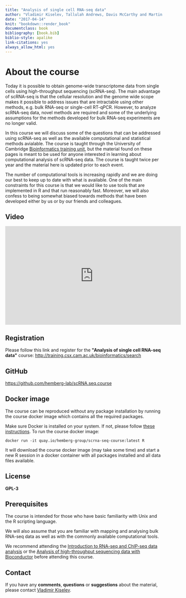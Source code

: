 ```yaml
--- 
title: "Analysis of single cell RNA-seq data"
author: "Vladimir Kiselev, Tallulah Andrews, Davis McCarthy and Martin Hemberg"
date: "2017-04-14"
knit: "bookdown::render_book"
documentclass: book
bibliography: [book.bib]
biblio-style: apalike
link-citations: yes
always_allow_html: yes
---
```


# About the course

Today it is possible to obtain genome-wide transcriptome data from single cells using high-throughput sequencing (scRNA-seq). The main advantage of scRNA-seq is that the cellular resolution and the genome wide scope makes it possible to address issues that are intractable using other methods, e.g. bulk RNA-seq or single-cell RT-qPCR. However, to analyze scRNA-seq data, novel methods are required and some of the underlying assumptions for the methods developed for bulk RNA-seq experiments are no longer valid.

In this course we will discuss some of the questions that can be addressed using scRNA-seq as well as the available computational and statistical methods avialable. The course is taught through the University of Cambridge <a href="http://training.csx.cam.ac.uk/bioinformatics/" target="blank">Bioinformatics training unit</a>, but the material found on these pages is meant to be used for anyone interested in learning about computational analysis of scRNA-seq data. The course is taught twice per year and the material here is updated prior to each event.

The number of computational tools is increasing rapidly and we are doing our best to keep up to date with what is available. One of the main constraints for this course is that we would like to use tools that are implemented in R and that run reasonably fast. Moreover, we will also confess to being somewhat biased towards methods that have been developed either by us or by our friends and colleagues. 

## Video

<iframe width="560" height="315" src="https://www.youtube.com/embed/IrlNcJwPClQ?list=PLEyKDyF1qdObdFBc3JncwXAnMUHlcd0ap" frameborder="0" allowfullscreen></iframe>

## Registration  

Please follow this link and register for the __"Analysis of single cell RNA-seq data"__ course:
<a href="http://training.csx.cam.ac.uk/bioinformatics/search" target="blank">http://training.csx.cam.ac.uk/bioinformatics/search</a>

## GitHub
<a href="https://github.com/hemberg-lab/scRNA.seq.course" target="blank">https://github.com/hemberg-lab/scRNA.seq.course</a>

## Docker image

The course can be reproduced without any package installation by running the course docker image which contains all the required packages.

Make sure Docker is installed on your system. If not, please follow [these instructions](https://docs.docker.com/engine/installation/). To run the course docker image:

```
docker run -it quay.io/hemberg-group/scrna-seq-course:latest R
```

It will download the course docker image (may take some time) and start a new R session in a docker container with all packages installed and all data files available.

## License
<b>GPL-3</b>

## Prerequisites

The course is intended for those who have basic familiarity with Unix and the R scripting language.

We will also assume that you are familiar with mapping and analysing bulk RNA-seq data as well as with the commonly available computational tools.

We recommend attending the [Introduction to RNA-seq and ChIP-seq data analysis](http://training.csx.cam.ac.uk/bioinformatics/search) or the [Analysis of high-throughput sequencing data with Bioconductor](http://training.csx.cam.ac.uk/bioinformatics/search) before attending this course.

## Contact

If you have any __comments__, __questions__ or __suggestions__ about the material, please contact <a href="mailto:vladimir.yu.kiselev@gmail.com">Vladimir Kiselev</a>.
